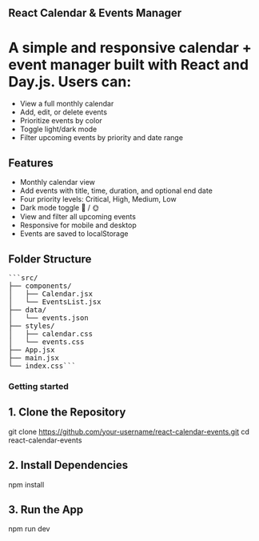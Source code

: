 ## React Calendar & Events Manager

# A simple and responsive calendar + event manager built with React and Day.js. Users can:

- View a full monthly calendar
- Add, edit, or delete events
- Prioritize events by color
- Toggle light/dark mode
- Filter upcoming events by priority and date range

## Features

- Monthly calendar view
- Add events with title, time, duration, and optional end date
- Four priority levels: Critical, High, Medium, Low
- Dark mode toggle 🌙 / 🌞
- View and filter all upcoming events
- Responsive for mobile and desktop
- Events are saved to localStorage

## Folder Structure

<pre>```src/
├── components/
│   ├── Calendar.jsx
│   └── EventsList.jsx
├── data/
│   └── events.json
├── styles/
│   ├── calendar.css
│   └── events.css
├── App.jsx
├── main.jsx
└── index.css```</pre>

### Getting started

## 1. Clone the Repository

git clone https://github.com/your-username/react-calendar-events.git
cd react-calendar-events

## 2. Install Dependencies

npm install

## 3. Run the App

npm run dev
